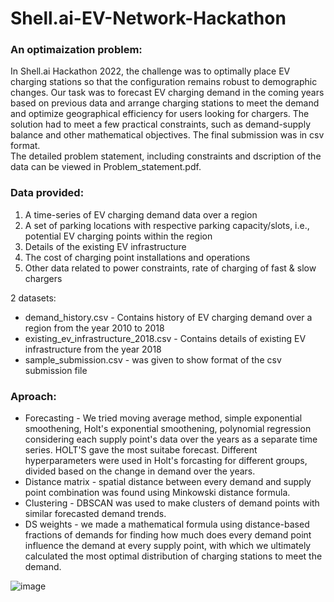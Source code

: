 # Shell.ai-EV-Network-Hackathon

### An optimaization problem:
In Shell.ai Hackathon 2022, the challenge was to optimally place EV charging stations so that the configuration remains robust to demographic changes. Our task was to
forecast EV charging demand in the coming years based on previous data and arrange charging stations to meet the demand and optimize geographical efficiency for users looking for chargers. The solution had to meet a few practical constraints, such as demand-supply balance and other mathematical objectives. The final submission was in csv format.<br>
The detailed problem statement, including constraints and dscription of the data can be viewed in Problem_statement.pdf.

### Data provided:
1. A time-series of EV charging demand data over a region
2. A set of parking locations with respective parking capacity/slots, i.e., potential EV
charging points within the region
3. Details of the existing EV infrastructure
4. The cost of charging point installations and operations
5. Other data related to power constraints, rate of charging of fast & slow chargers

2 datasets:
- demand_history.csv - Contains history of EV charging demand over a region from the year 2010 to 2018
- existing_ev_infrastructure_2018.csv - Contains details of existing EV infrastructure from the year 2018
- sample_submission.csv - was given to show format of the csv submission file

### Aproach:
- Forecasting - We tried moving average method, simple exponential smoothening, Holt's exponential smoothening, polynomial regression considering each supply point's data over the years as a separate time series. HOLT'S gave the most suitabe forecast.
Different hyperparameters were used in Holt's forcasting for different groups, divided based on the change in demand over the years.
- Distance matrix - spatial distance between every demand and supply point combination was found using Minkowski distance formula.
- Clustering - DBSCAN was used to make clusters of demand points with similar forecasted demand trends.
- DS weights - we made a mathematical formula using distance-based fractions of demands for finding how much does every demand point influence the demand at every supply point, with which we ultimately calculated the most optimal distribution of charging stations to meet the demand.


![image](https://user-images.githubusercontent.com/85495621/205630615-a9616f9c-268c-4625-a9ac-e10dd4612949.png)


